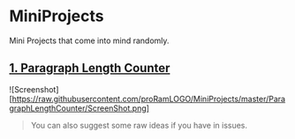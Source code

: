 # MiniProjects
Mini Projects that come into mind randomly.

## [1. Paragraph Length Counter](http://wordage.shubhbansal.tech/)
![Screenshot][https://raw.githubusercontent.com/proRamLOGO/MiniProjects/master/ParagraphLengthCounter/ScreenShot.png]

> You can also suggest some raw ideas if you have in issues.
